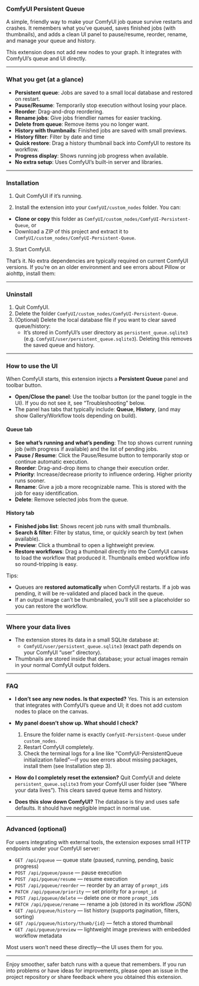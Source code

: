 ### ComfyUI Persistent Queue

A simple, friendly way to make your ComfyUI job queue survive restarts and crashes. It remembers what you’ve queued, saves finished jobs (with thumbnails), and adds a clean UI panel to pause/resume, reorder, rename, and manage your queue and history.

This extension does not add new nodes to your graph. It integrates with ComfyUI’s queue and UI directly.

---

### What you get (at a glance)
- **Persistent queue**: Jobs are saved to a small local database and restored on restart.
- **Pause/Resume**: Temporarily stop execution without losing your place.
- **Reorder**: Drag-and-drop reordering.
- **Rename jobs**: Give jobs friendlier names for easier tracking.
- **Delete from queue**: Remove items you no longer want.
- **History with thumbnails**: Finished jobs are saved with small previews.
- **History filter**: Filter by date and time
- **Quick restore**: Drag a history thumbnail back into ComfyUI to restore its workflow.
- **Progress display**: Shows running job progress when available.
- **No extra setup**: Uses ComfyUI’s built-in server and libraries.

---

### Installation

1) Quit ComfyUI if it’s running.

2) Install the extension into your `ComfyUI/custom_nodes` folder. You can:
- **Clone or copy** this folder as `ComfyUI/custom_nodes/ComfyUI-Persistent-Queue`, or
- Download a ZIP of this project and extract it to `ComfyUI/custom_nodes/ComfyUI-Persistent-Queue`.

3) Start ComfyUI.

That’s it. No extra dependencies are typically required on current ComfyUI versions. If you’re on an older environment and see errors about Pillow or aiohttp, install them:

---

### Uninstall

1) Quit ComfyUI.
2) Delete the folder `ComfyUI/custom_nodes/ComfyUI-Persistent-Queue`.
3) (Optional) Delete the local database file if you want to clear saved queue/history:
   - It’s stored in ComfyUI’s user directory as `persistent_queue.sqlite3` (e.g. `ComfyUI/user/persistent_queue.sqlite3`). Deleting this removes the saved queue and history.

---

### How to use the UI

When ComfyUI starts, this extension injects a **Persistent Queue** panel and toolbar button.

- **Open/Close the panel**: Use the toolbar button (or the panel toggle in the UI). If you do not see it, see “Troubleshooting” below.
- The panel has tabs that typically include: **Queue**, **History**, (and may show Gallery/Workflow tools depending on build).

#### Queue tab
- **See what’s running and what’s pending**: The top shows current running job (with progress if available) and the list of pending jobs.
- **Pause / Resume**: Click the Pause/Resume button to temporarily stop or continue automatic execution.
- **Reorder**: Drag-and-drop items to change their execution order.
- **Priority**: Increase/decrease priority to influence ordering. Higher priority runs sooner.
- **Rename**: Give a job a more recognizable name. This is stored with the job for easy identification.
- **Delete**: Remove selected jobs from the queue.

#### History tab
- **Finished jobs list**: Shows recent job runs with small thumbnails.
- **Search & filter**: Filter by status, time, or quickly search by text (when available).
- **Preview**: Click a thumbnail to open a lightweight preview.
- **Restore workflows**: Drag a thumbnail directly into the ComfyUI canvas to load the workflow that produced it. Thumbnails embed workflow info so round-tripping is easy.

Tips:
- Queues are **restored automatically** when ComfyUI restarts. If a job was pending, it will be re-validated and placed back in the queue.
- If an output image can’t be thumbnailed, you’ll still see a placeholder so you can restore the workflow.

---

### Where your data lives
- The extension stores its data in a small SQLite database at:
  - `ComfyUI/user/persistent_queue.sqlite3` (exact path depends on your ComfyUI “user” directory).
- Thumbnails are stored inside that database; your actual images remain in your normal ComfyUI output folders.

---

### FAQ

- **I don’t see any new nodes. Is that expected?**
  Yes. This is an extension that integrates with ComfyUI’s queue and UI; it does not add custom nodes to place on the canvas.

- **My panel doesn’t show up. What should I check?**
  1) Ensure the folder name is exactly `ComfyUI-Persistent-Queue` under `custom_nodes`.
  2) Restart ComfyUI completely.
  3) Check the terminal logs for a line like "ComfyUI-PersistentQueue initialization failed"—if you see errors about missing packages, install them (see Installation step 3).

- **How do I completely reset the extension?**
  Quit ComfyUI and delete `persistent_queue.sqlite3` from your ComfyUI user folder (see “Where your data lives”). This clears saved queue items and history.

- **Does this slow down ComfyUI?**
  The database is tiny and uses safe defaults. It should have negligible impact in normal use.

---

### Advanced (optional)
For users integrating with external tools, the extension exposes small HTTP endpoints under your ComfyUI server:
- `GET /api/pqueue` — queue state (paused, running, pending, basic progress)
- `POST /api/pqueue/pause` — pause execution
- `POST /api/pqueue/resume` — resume execution
- `POST /api/pqueue/reorder` — reorder by an array of `prompt_id`s
- `PATCH /api/pqueue/priority` — set priority for a `prompt_id`
- `POST /api/pqueue/delete` — delete one or more `prompt_id`s
- `PATCH /api/pqueue/rename` — rename a job (stored in its workflow JSON)
- `GET /api/pqueue/history` — list history (supports pagination, filters, sorting)
- `GET /api/pqueue/history/thumb/{id}` — fetch a stored thumbnail
- `GET /api/pqueue/preview` — lightweight image previews with embedded workflow metadata

Most users won’t need these directly—the UI uses them for you.

---

Enjoy smoother, safer batch runs with a queue that remembers. If you run into problems or have ideas for improvements, please open an issue in the project repository or share feedback where you obtained this extension.
